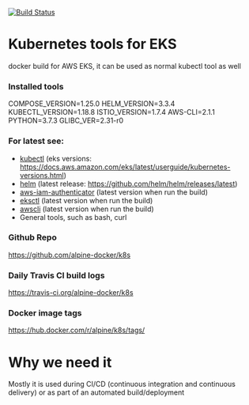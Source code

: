 [![Build Status](https://travis-ci.org/Gershon-A/k8s.svg?branch=master)](https://travis-ci.org/Gershon-A/k8s)
# Kubernetes tools for EKS

docker build for AWS EKS, it can be used as normal kubectl tool as well

### Installed tools
 COMPOSE_VERSION=1.25.0 
 HELM_VERSION=3.3.4 
 KUBECTL_VERSION=1.18.8 
 ISTIO_VERSION=1.7.4 
 AWS-CLI=2.1.1 
 PYTHON=3.7.3
 GLIBC_VER=2.31-r0
 
### For latest see: 
- [kubectl](https://kubernetes.io/docs/tasks/tools/install-kubectl/) (eks versions: https://docs.aws.amazon.com/eks/latest/userguide/kubernetes-versions.html)
- [helm](https://github.com/helm/helm) (latest release: https://github.com/helm/helm/releases/latest)
- [aws-iam-authenticator](https://github.com/kubernetes-sigs/aws-iam-authenticator) (latest version when run the build)
- [eksctl](https://github.com/weaveworks/eksctl) (latest version when run the build)
- [awscli](https://github.com/aws/aws-cli) (latest version when run the build)
- General tools, such as bash, curl

### Github Repo

https://github.com/alpine-docker/k8s

### Daily Travis CI build logs

https://travis-ci.org/alpine-docker/k8s

### Docker image tags

https://hub.docker.com/r/alpine/k8s/tags/

# Why we need it

Mostly it is used during CI/CD (continuous integration and continuous delivery) or as part of an automated build/deployment
